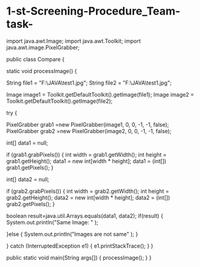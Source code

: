 # 1-st-Screening-Procedure_Team-task-
 import java.awt.Image;
import java.awt.Toolkit;
import java.awt.image.PixelGrabber;
 
public class Compare {
 
static void processImage() {
 
String file1 = "F:\\JAVA\\test1.jpg";
String file2 = "F:\\JAVA\\test1.jpg";
 
Image image1 = Toolkit.getDefaultToolkit().getImage(file1);
Image image2 = Toolkit.getDefaultToolkit().getImage(file2);
 
try {
 
PixelGrabber grab1 =new PixelGrabber(image1, 0, 0, -1, -1, false);
PixelGrabber grab2 =new PixelGrabber(image2, 0, 0, -1, -1, false);
 
int[] data1 = null;
 
if (grab1.grabPixels()) {
int width = grab1.getWidth();
int height = grab1.getHeight();
data1 = new int[width * height];
data1 = (int[]) grab1.getPixels();
}
 
int[] data2 = null;
 
if (grab2.grabPixels()) {
int width = grab2.getWidth();
int height = grab2.getHeight();
data2 = new int[width * height];
data2 = (int[]) grab2.getPixels();
}
 
 boolean result=java.util.Arrays.equals(data1, data2);
 if(result)
 {
	System.out.println("Same Image: "  );
	
 }else
 {
 System.out.println("Images are not same"  );
 }

 
} catch (InterruptedException e1) {
e1.printStackTrace();
}
}
 
public static void main(String args[]) {
processImage();
}
}
